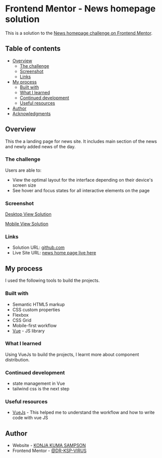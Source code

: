 # Frontend Mentor - News homepage solution

This is a solution to the [News homepage challenge on Frontend Mentor](https://www.frontendmentor.io/challenges/news-homepage-H6SWTa1MFl). 

## Table of contents

- [Overview](#overview)
  - [The challenge](#the-challenge)
  - [Screenshot](#screenshot)
  - [Links](#links)
- [My process](#my-process)
  - [Built with](#built-with)
  - [What I learned](#what-i-learned)
  - [Continued development](#continued-development)
  - [Useful resources](#useful-resources)
- [Author](#author)
- [Acknowledgments](#acknowledgments)


## Overview
This the a landing page for news site. It includes main section of the news and newly added news of the day.
### The challenge

Users are able to:

- View the optimal layout for the interface depending on their device's screen size
- See hover and focus states for all interactive elements on the page

### Screenshot

[Desktop View Solution](./src/assets/images/desktop-view-solution.jpeg)

[Mobile View Solution](./src/assets/images/mobile-solution.jpeg)


### Links

- Solution URL: [github.com](https://github.com/DR-KSP-VIRUS/news-homepage-main.git)
- Live Site URL: [news home page live here](https://news-homepage-main-dun.vercel.app/)

## My process
I used the following tools to build the projects.
### Built with
- Semantic HTML5 markup
- CSS custom properties
- Flexbox
- CSS Grid
- Mobile-first workflow
- [Vue](https://vuejs.org/) - JS library

### What I learned
Using VueJs to build the projects, I learnt more about component distribution. 


### Continued development

- state management in Vue
- tailwind css is the next step


### Useful resources

- [VueJs](https://vuejs.org/) - This helped me to understand the workflow and how to write code with vue JS

## Author

- Website - [KONJA KUMA SAMPSON](https://news-homepage-main-dun.vercel.app/)
- Frontend Mentor - [@DR-KSP-VIRUS](https://www.frontendmentor.io/profile/DR-KSP-VIRUS)